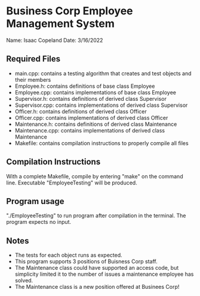 # Business Corp Employee Management System
Name: Isaac Copeland
Date: 3/16/2022

## Required Files
* main.cpp: contains a testing algorithm that creates and test objects and their members
* Employee.h: contains definitions of base class Employee
* Employee.cpp: contains implementations of base class Employee
* Supervisor.h: contains definitions of derived class Supervisor
* Supervisor.cpp: contains implementations of derived class Supervisor
* Officer.h: contains definitions of derived class Officer
* Officer.cpp: contains implementations of derived class Officer
* Maintenance.h: contains definitions of derived class Maintenance
* Maintenance.cpp: contains implementations of derived class Maintenance
* Makefile: contains compilation instructions to properly compile all files

## Compilation Instructions
With a complete Makefile, compile by entering "make" on the command line. Executable "EmployeeTesting" will be produced.

## Program usage
"./EmployeeTesting" to run program after compilation in the terminal. The program expects no input.

## Notes
* The tests for each object runs as expected.
* This program supports 3 positions of Buisness Corp staff.
* The Maintenance class could have supported an access code, but simplicity limited it to the number of issues a maintenance employee has solved.
* The Maintenance class is a new position offered at Businees Corp!

